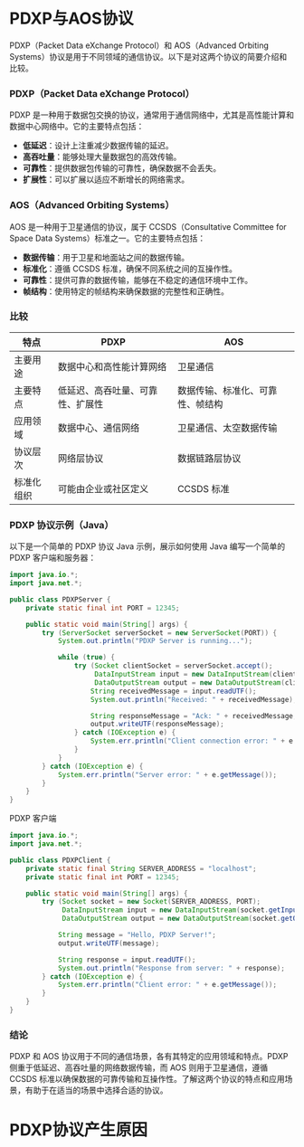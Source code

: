 # PDXP与AOS协议

PDXP（Packet Data eXchange Protocol）和 AOS（Advanced Orbiting Systems）协议是用于不同领域的通信协议。以下是对这两个协议的简要介绍和比较。

### PDXP（Packet Data eXchange Protocol）

PDXP 是一种用于数据包交换的协议，通常用于通信网络中，尤其是高性能计算和数据中心网络中。它的主要特点包括：

- **低延迟**：设计上注重减少数据传输的延迟。
- **高吞吐量**：能够处理大量数据包的高效传输。
- **可靠性**：提供数据包传输的可靠性，确保数据不会丢失。
- **扩展性**：可以扩展以适应不断增长的网络需求。

### AOS（Advanced Orbiting Systems）

AOS 是一种用于卫星通信的协议，属于 CCSDS（Consultative Committee for Space Data Systems）标准之一。它的主要特点包括：

- **数据传输**：用于卫星和地面站之间的数据传输。
- **标准化**：遵循 CCSDS 标准，确保不同系统之间的互操作性。
- **可靠性**：提供可靠的数据传输，能够在不稳定的通信环境中工作。
- **帧结构**：使用特定的帧结构来确保数据的完整性和正确性。

### 比较

| 特点       | PDXP                             | AOS                              |
| ---------- | -------------------------------- | -------------------------------- |
| 主要用途   | 数据中心和高性能计算网络         | 卫星通信                         |
| 主要特点   | 低延迟、高吞吐量、可靠性、扩展性 | 数据传输、标准化、可靠性、帧结构 |
| 应用领域   | 数据中心、通信网络               | 卫星通信、太空数据传输           |
| 协议层次   | 网络层协议                       | 数据链路层协议                   |
| 标准化组织 | 可能由企业或社区定义             | CCSDS 标准                       |

### PDXP 协议示例（Java）

以下是一个简单的 PDXP 协议 Java 示例，展示如何使用 Java 编写一个简单的 PDXP 客户端和服务器：

```java
import java.io.*;
import java.net.*;

public class PDXPServer {
    private static final int PORT = 12345;

    public static void main(String[] args) {
        try (ServerSocket serverSocket = new ServerSocket(PORT)) {
            System.out.println("PDXP Server is running...");

            while (true) {
                try (Socket clientSocket = serverSocket.accept();
                     DataInputStream input = new DataInputStream(clientSocket.getInputStream());
                     DataOutputStream output = new DataOutputStream(clientSocket.getOutputStream())) {
                    String receivedMessage = input.readUTF();
                    System.out.println("Received: " + receivedMessage);

                    String responseMessage = "Ack: " + receivedMessage;
                    output.writeUTF(responseMessage);
                } catch (IOException e) {
                    System.err.println("Client connection error: " + e.getMessage());
                }
            }
        } catch (IOException e) {
            System.err.println("Server error: " + e.getMessage());
        }
    }
}

```

PDXP 客户端

```java
import java.io.*;
import java.net.*;

public class PDXPClient {
    private static final String SERVER_ADDRESS = "localhost";
    private static final int PORT = 12345;

    public static void main(String[] args) {
        try (Socket socket = new Socket(SERVER_ADDRESS, PORT);
             DataInputStream input = new DataInputStream(socket.getInputStream());
             DataOutputStream output = new DataOutputStream(socket.getOutputStream())) {

            String message = "Hello, PDXP Server!";
            output.writeUTF(message);

            String response = input.readUTF();
            System.out.println("Response from server: " + response);
        } catch (IOException e) {
            System.err.println("Client error: " + e.getMessage());
        }
    }
}

```



### 结论

PDXP 和 AOS 协议用于不同的通信场景，各有其特定的应用领域和特点。PDXP 侧重于低延迟、高吞吐量的网络数据传输，而 AOS 则用于卫星通信，遵循 CCSDS 标准以确保数据的可靠传输和互操作性。了解这两个协议的特点和应用场景，有助于在适当的场景中选择合适的协议。

# PDXP协议产生原因

